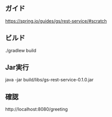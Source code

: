 ## ガイド  
https://spring.io/guides/gs/rest-service/#scratch  

## ビルド  
./gradlew build  

## Jar実行  
java -jar build/libs/gs-rest-service-0.1.0.jar  

## 確認  
http://localhost:8080/greeting  

